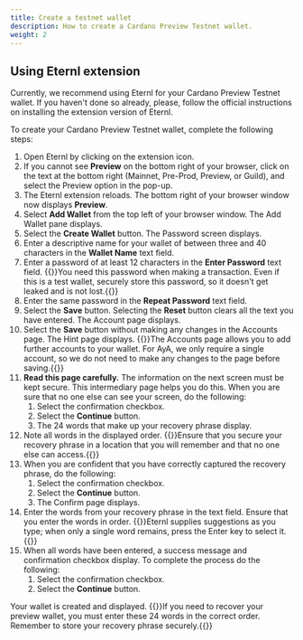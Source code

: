 ```yaml
---
title: Create a testnet wallet
description: How to create a Cardano Preview Testnet wallet. 
weight: 2
---
```

## Using Eternl extension
Currently, we recommend using Eternl for your Cardano Preview Testnet wallet. If you
haven't done so already, please, follow the official instructions on installing the
extension version of Eternl.

To create your Cardano Preview Testnet wallet, complete the following steps:
1. Open Eternl by clicking on the extension icon.
2. If you cannot see __Preview__ on the bottom right of your browser, click on the text at the bottom right (Mainnet, Pre-Prod, Preview, or Guild), and select the Preview option in the pop-up.
3. The Eternl extension reloads. The bottom right of your browser window now displays __Preview__.
4. Select __Add Wallet__ from the top left of your browser window. The Add Wallet pane displays.
5. Select the __Create Wallet__ button. The Password screen displays.
6. Enter a descriptive name for your wallet of between three and 40 characters in the __Wallet Name__ text field.
7. Enter a password of at least 12 characters in the __Enter Password__ text field.
{{<alert color="warning" title="Warning">}}You need this password when making a transaction. Even if this is a test wallet, securely store this password, so it doesn't get leaked and is not lost.{{</alert>}}
8. Enter the same password in the __Repeat Password__ text field.
9. Select the __Save__ button. Selecting the __Reset__ button clears all the text you have entered. The Account page displays.
10. Select the __Save__ button without making any changes in the Accounts page. The Hint page displays.
{{<alert title="Note">}}The Accounts page allows you to add further accounts to your wallet. For AyA, we only require 
a single account, so we do not need to make any changes to the page before saving.{{</alert>}}
11. __Read this page carefully.__ The information on the next screen must be kept secure. This intermediary page helps you do this. When you are sure that no one else can see your screen, do the following:
    1. Select the confirmation checkbox.
    2. Select the __Continue__ button.
    3. The 24 words that make up your recovery phrase display.
12. Note all words in the displayed order.
{{<alert color="warning" title="Warning">}}Ensure that you secure your recovery phrase in a location that you will remember and that no one else can access.{{</alert>}}
13. When you are confident that you have correctly captured the recovery phrase, do the following:
    1. Select the confirmation checkbox.
    2. Select the __Continue__ button.
    3. The Confirm page displays.
14. Enter the words from your recovery phrase in the text field. Ensure that you enter the words in order.
{{<alert title="Note">}}Eternl supplies suggestions as you type; when only a single word remains, press the Enter key to select it.{{</alert>}}
15. When all words have been entered, a success message and confirmation checkbox display. To complete the process do the following:
    1. Select the confirmation checkbox.
    2. Select the __Continue__ button.

Your wallet is created and displayed.
{{<alert title="Note">}}If you need to recover your preview wallet, you must enter these 24 words in the correct order. Remember to store your recovery phrase securely.{{</alert>}}
